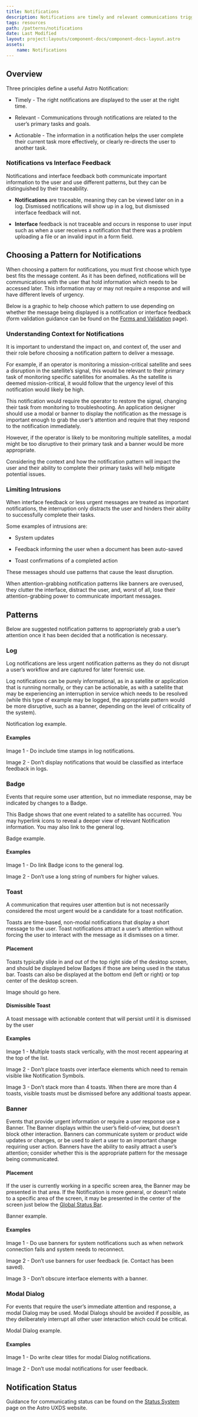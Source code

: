 ```yaml
---
title: Notifications
description: Notifications are timely and relevant communications triggered by a system, application or user action.
tags: resources
path: /patterns/notifications
date: Last Modified
layout: project:layouts/component-docs/component-docs-layout.astro
assets:
    name: Notifications
---
```

## Overview

Three principles define a useful Astro Notification:

- Timely - The right notifications are displayed to the user at the right time.

- Relevant - Communications through notifications are related to the user’s primary tasks and goals.

- Actionable - The information in a notification helps the user complete their current task more effectively, or clearly re-directs the user to another task.

### Notifications vs Interface Feedback

Notifications and interface feedback both communicate important information to the user and use different patterns, but they can be distinguished by their traceability. 

- **Notifications** are traceable, meaning they can be viewed later on in a log. Dismissed notifications will show up in a log, but dismissed interface feedback will not. 

- **Interface** feedback is not traceable and occurs in response to user input such as when a user receives a notification that there was a problem uploading a file or an invalid input in a form field.

## Choosing a Pattern for Notifications

When choosing a pattern for notifications, you must first choose which type best fits the message content. As it has been defined, notifications will be communications with the user that hold information which needs to be accessed later. This information may or may not require a response and will have different levels of urgency.

Below is a graphic to help choose which pattern to use depending on whether the message being displayed is a notification or interface feedback (form validation guidance can be found on the [Forms and Validation](/patterns/forms-and-validation/) page).

### Understanding Context for Notifications

It is important to understand the impact on, and context of, the user and their role before choosing a notification pattern to deliver a message.  

For example, if an operator is monitoring a mission-critical satellite and sees a disruption in the satellite’s signal, this would be relevant to their primary task of monitoring specific satellites for anomalies. As the satellite is deemed mission-critical, it would follow that the urgency level of this notification would likely be high.

This notification would require the operator to restore the signal, changing their task from monitoring to troubleshooting. An application designer should use a modal or banner to display the notification as the message is important enough to grab the user’s attention and require that they respond to the notification immediately.

However, if the operator is likely to be monitoring multiple satellites, a modal might be too disruptive to their primary task and a banner would be more appropriate.  

Considering the context and how the notification pattern will impact the user and their ability to complete their primary tasks will help mitigate potential issues.

### Limiting Intrusions

When interface feedback or less urgent messages are treated as important notifications, the interruption only distracts the user and hinders their ability to successfully complete their tasks.

Some examples of intrusions are:

- System updates

- Feedback informing the user when a document has been auto-saved

- Toast confirmations of a completed action

These messages should use patterns that cause the least disruption. 

When attention-grabbing notification patterns like banners are overused, they clutter the interface, distract the user, and, worst of all, lose their attention-grabbing power to communicate important messages.

## Patterns

Below are suggested notification patterns to appropriately grab a user’s attention once it has been decided that a notification is necessary.  

### Log

Log notifications are less urgent notification patterns as they do not disrupt a user’s workflow and are captured for later forensic use.  

Log notifications can be purely informational, as in a satellite or application that is running normally, or they can be actionable, as with a satellite that may be experiencing an interruption in service which needs to be resolved (while this type of example may be logged, the appropriate pattern would be more disruptive, such as a banner, depending on the level of criticality of the system).

Notification log example.



#### Examples

Image 1 - Do include time stamps in log notifications.

Image 2 - Don’t display notifications that would be classified as interface feedback in logs.

### Badge

Events that require some user attention, but no immediate response, may be indicated by changes to a Badge.

This Badge shows that one event related to a satellite has occurred. You may hyperlink icons to reveal a deeper view of relevant Notification information. You may also link to the general log.

Badge example.



#### Examples

Image 1 - Do link Badge icons to the general log.

Image 2 - Don’t use a long string of numbers for higher values.

### Toast

A communication that requires user attention but is not necessarily considered the most urgent would be a candidate for a toast notification.

Toasts are time-based, non-modal notifications that display a short message to the user. Toast notifications attract a user’s attention without forcing the user to interact with the message as it dismisses on a timer.

#### Placement

Toasts typically slide in and out of the top right side of the desktop screen, and should be displayed below Badges if those are being used in the status bar. Toasts can also be displayed at the bottom end (left or right) or top center of the desktop screen.

Image should go here.



#### Dismissible Toast

A toast message with actionable content that will persist until it is dismissed by the user



#### Examples

Image 1 - Multiple toasts stack vertically, with the most recent appearing at the top of the list.

Image 2 - Don’t place toasts over interface elements which need to remain visible like Notification Symbols.

Image 3 - Don’t stack more than 4 toasts. When there are more than 4 toasts, visible toasts must be dismissed before any additional toasts appear.

### Banner

Events that provide urgent information or require a user response use a Banner. The Banner displays within the user’s field-of-view, but doesn’t block other interaction. Banners can communicate system or product wide updates or changes, or be used to alert a user to an important change requiring user action. Banners have the ability to easily attract a user’s attention; consider whether this is the appropriate pattern for the message being communicated.

#### Placement

If the user is currently working in a specific screen area, the Banner may be presented in that area. If the Notification is more general, or doesn’t relate to a specific area of the screen, it may be presented in the center of the screen just below the [Global Status Bar](/components/global-status-bar/).

Banner example.



#### Examples

Image 1 - Do use banners for system notifications such as when network connection fails and system needs to reconnect.

Image 2 - Don’t use banners for user feedback (ie. Contact has been saved).

Image 3 - Don’t obscure interface elements with a banner.

### Modal Dialog

For events that require the user’s immediate attention and response, a modal Dialog may be used. Modal Dialogs should be avoided if possible, as they deliberately interrupt all other user interaction which could be critical.

Modal Dialog example.



#### Examples

Image 1 - Do write clear titles for modal Dialog notifications.

Image 2 - Don’t use modal notifications for user feedback.

## Notification Status 

Guidance for communicating status can be found on the [Status System](/patterns/status-system/) page on the Astro UXDS website.
